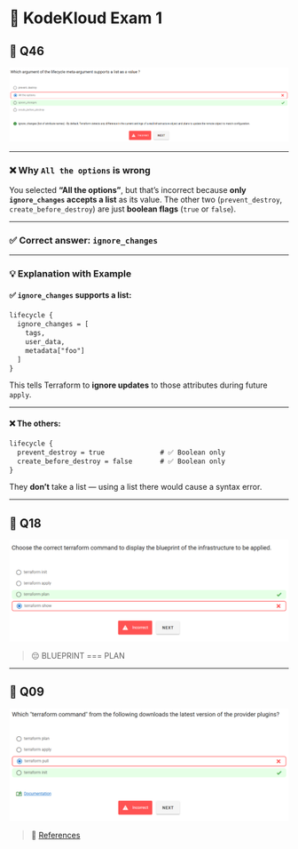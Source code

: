 # 🏁 KodeKloud Exam 1

## 📌 Q46

![1753552197950](image/kodekloud-exam-1/1753552197950.png)

---

### ❌ Why `All the options` is wrong

You selected **“All the options”**, but that’s incorrect because **only `ignore_changes` accepts a list** as its value.
The other two (`prevent_destroy`, `create_before_destroy`) are just **boolean flags** (`true` or `false`).

---

### ✅ Correct answer: `ignore_changes`

---

### 💡 Explanation with Example

#### ✅ `ignore_changes` supports a list:

```hcl
lifecycle {
  ignore_changes = [
    tags,
    user_data,
    metadata["foo"]
  ]
}
```

This tells Terraform to **ignore updates** to those attributes during future `apply`.

---

#### ❌ The others:

```hcl
lifecycle {
  prevent_destroy = true              # ✅ Boolean only
  create_before_destroy = false       # ✅ Boolean only
}
```

They **don’t** take a list — using a list there would cause a syntax error.

---

## 📌 Q18

![1753555218819](image/kodekloud-exam-1/1753555218819.png)

> 😔 BLUEPRINT === PLAN

---

## 📌 Q09

![1753555452953](image/kodekloud-exam-1/1753555452953.png)

> 📖 [References](https://developer.hashicorp.com/terraform/cli/commands/init)
